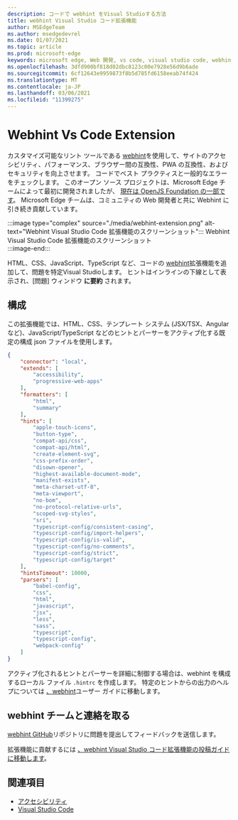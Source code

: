 ```yaml
---
description: コードで webhint をVisual Studioする方法
title: webhint Visual Studio コード拡張機能
author: MSEdgeTeam
ms.author: msedgedevrel
ms.date: 01/07/2021
ms.topic: article
ms.prod: microsoft-edge
keywords: microsoft edge, Web 開発, vs code, visual studio code, webhint
ms.openlocfilehash: 3dfd900bf818d02dbc8123c00e7928e56d9b6ade
ms.sourcegitcommit: 6cf12643e9959873f8b5d785fd6158eeab74f424
ms.translationtype: MT
ms.contentlocale: ja-JP
ms.lasthandoff: 03/06/2021
ms.locfileid: "11399275"
---
```

# <a name="webhint-vs-code-extension"></a>Webhint Vs Code Extension  

カスタマイズ可能なリント ツールである [webhint][WebhintMain]を使用して、サイトのアクセシビリティ、パフォーマンス、ブラウザー間の互換性、PWA の互換性、およびセキュリティを向上させます。  コードでベスト プラクティスと一般的なエラーをチェックします。 このオープン ソース プロジェクトは、Microsoft Edge チームによって最初に開発されましたが、 [現在は OpenJS Foundation の一部です][OpenjsFoundation]。  Microsoft Edge チームは、コミュニティの Web 開発者と共に Webhint に引き続き貢献しています。  

:::image type="complex" source="./media/webhint-extension.png" alt-text="Webhint Visual Studio Code 拡張機能のスクリーンショット":::
   Webhint Visual Studio Code 拡張機能のスクリーンショット  
:::image-end:::

<!--![Screenshot of webhint Visual Studio Code extension][ImageWebhintExtension]  -->  

HTML、CSS、JavaScript、TypeScript など、コードの [webhint][VisualstudioMarketplaceWebhint]拡張機能を追加して、問題を特定Visual Studioします。  ヒントはインラインの下線として表示され、[問題] ウィンドウ **に要約** されます。  

## <a name="configuration"></a>構成  

この拡張機能では、HTML、CSS、テンプレート システム \(JSX/TSX、Angular など)、JavaScript/TypeScript などのヒントとパーサーをアクティブ化する既定の構成 json ファイルを使用します。 [][GithubWebhintioIndexjson]  

```json
{
    "connector": "local",
    "extends": [
        "accessibility",
        "progressive-web-apps"
    ],
    "formatters": [
        "html",
        "summary"
    ],
    "hints": [
        "apple-touch-icons",
        "button-type",
        "compat-api/css",
        "compat-api/html",
        "create-element-svg",
        "css-prefix-order",
        "disown-opener",
        "highest-available-document-mode",
        "manifest-exists",
        "meta-charset-utf-8",
        "meta-viewport",
        "no-bom",
        "no-protocol-relative-urls",
        "scoped-svg-styles",
        "sri",
        "typescript-config/consistent-casing",
        "typescript-config/import-helpers",
        "typescript-config/is-valid",
        "typescript-config/no-comments",
        "typescript-config/strict",
        "typescript-config/target"
    ],
    "hintsTimeout": 10000,
    "parsers": [
        "babel-config",
        "css",
        "html",
        "javascript",
        "jsx",
        "less",
        "sass",
        "typescript",
        "typescript-config",
        "webpack-config"
    ]
}
```  

アクティブ化されるヒントとパーサーを詳細に制御する場合は、webhint を構成するローカル ファイル `.hintrc` を作成します。  特定のヒントからの出力のヘルプについては [、webhint][WebhintDocsUserguideConfiguringSummary]ユーザー ガイドに移動します。  

## <a name="getting-in-touch-with-the-webhint-team"></a>webhint チームと連絡を取る  

[webhint GitHub][GithubWebhintio]リポジトリに問題を提出してフィードバックを送信します。 [][GithubWebhintioIssuesNew]  

拡張機能に貢献するには [、webhint Visual Studio コード拡張機能の投稿ガイド に移動します][GithubWebhintioExtensionVscodeContributing]。  

## <a name="see-also"></a>関連項目  

*   [アクセシビリティ][AccessibilityIndex]  
*   [Visual Studio Code][VisualstudiocodeIndex]  

<!-- image links -->  

<!--[ImageWebhintExtension]: ./media/webhint-extension.png "Screenshot of webhint Visual Studio Code extension"  -->  

<!--links -->  

[AccessibilityIndex]: /microsoft-edge/accessibility "アクセシビリティ |Microsoft Docs"  

[VisualstudiocodeIndex]: /microsoft-edge/visual-studio-code/index "Visual Studio コード |Microsoft Docs"  

[GithubWebhintio]: https://github.com/webhintio/hint "webhint |GitHub"  
[GithubWebhintioExtensionVscodeContributing]: https://github.com/webhintio/hint/blob/master/packages/extension-vscode/CONTRIBUTING.md "寄稿 - webhint |GitHub"  
[GithubWebhintioIndexjson]: https://github.com/webhintio/hint/blob/master/packages/configuration-development/index.json "index.js- webhintio/hint |GitHub"
[GithubWebhintioIssuesNew]: https://github.com/webhintio/hint/issues/new "新しい問題 - webhintio/hint |GitHub"  

[VisualstudioMarketplaceWebhint]: https://marketplace.visualstudio.com/items?itemName=webhint.vscode-webhint "webhint |Visual Studio Marketplace"  

[OpenjsFoundation]:  https://openjsf.org "OpenJS Foundation"  

[WebhintDocsUserguideConfiguringSummary]: https://webhint.io/docs/user-guide/configuring-webhint/summary "Webhint ファイルの|webhint ドキュメント"  
[WebhintMain]:  https://webhint.io "webhint"  
